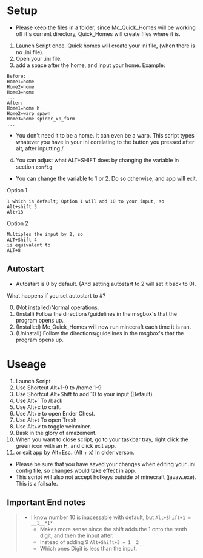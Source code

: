 # Setup

- Please keep the files in a folder, since Mc_Quick_Homes will be working off it's current directory, Quick_Homes will create files where it is.

1. Launch Script once. Quick homes will create your ini file, (when there is no .ini file).
2. Open your .ini file.
3. add a space after the home, and input your home.
   Example:

```
Before:
Home1=home
Home2=home
Home3=home
...
After:
Home1=home h
Home2=warp spawn
Home3=home spider_xp_farm
...
```

- You don't need it to be a home. It can even be a warp.
  This script types whatever you have in your ini corelating to the button you pressed after alt, after inputting /

4. You can adjust what ALT+SHIFT does by changing the variable in section `config`

- You can change the variable to 1 or 2. Do so otherwise, and app will exit.

Option 1

```
1 which is default; Option 1 will add 10 to your input, so
Alt+shift 3
Alt+13
```

Option 2

```
Multiples the input by 2, so
ALT+Shift 4
is equivalent to 
ALT+8
```

## Autostart

- Autostart is 0 by default. (And setting autostart to 2 will set it back to 0).

What happens if you set autostart to #?

0. (Not installed)Normal operations.
1. (Install) Follow the directions/guidelines in the msgbox's that the program opens up.
2. (Installed) Mc_Quick_Homes will now run minecraft each time it is ran.
3. (Uninstall) Follow the directions/guidelines in the msgbox's that the program opens up.

# Useage

1. Launch Script
2. Use Shortcut Alt+1-9 to /home 1-9
3. Use Shortcut Alt+Shift to add 10 to your input (Default).
4. Use Alt+` To /back
5. Use Alt+c to craft.
6. Use Alt+e to open Ender Chest.
7. Use Alt+t To open Trash
8. Use Alt+v to toggle veinminer.
9. Bask in the glory of amazement.
10. When you want to close script, go to your taskbar tray, right click the green icon with an H, and click exit app.
11. or exit app by Alt+Esc. (Alt + x) In older verson.

- Please be sure that you have saved your changes when editing your .ini config file, so changes would take effect in app.
- This script will also not accept hotkeys outside of minecraft (javaw.exe). This is a failsafe.

## Important End notes

> - I know number 10 is inacessable with default, but
>   `Alt+Shift+1 = __1__*1*`
>   - Makes more sense since the shift adds the 1 onto the tenth digit, and then the input after.
>   - Instead of adding 9
>     `Alt+Shift+3 = 1__2__`
>   - Which ones Digit is less than the input.
